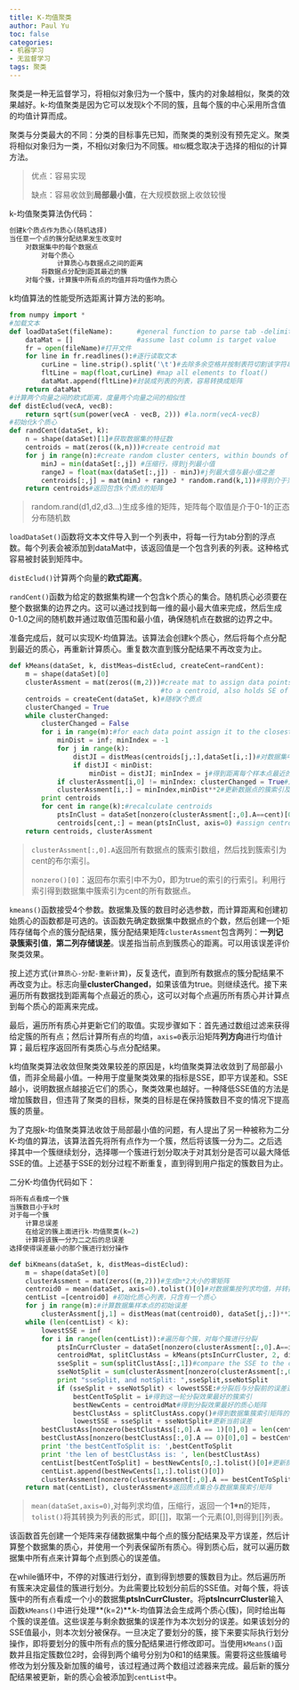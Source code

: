 ```yaml
---
title: K-均值聚类
author: Paul Yu
toc: false
categories: 
- 机器学习
- 无监督学习
tags: 聚类
---
```


聚类是一种无监督学习，将相似对象归为一个簇中，簇内的对象越相似，聚类的效果越好。k-均值聚类是因为它可以发现k个不同的簇，且每个簇的中心采用所含值的均值计算而成。

聚类与分类最大的不同：分类的目标事先已知，而聚类的类别没有预先定义。聚类将相似对象归为一类，不相似对象归为不同簇。`相似`概念取决于选择的相似的计算方法。

>   优点：容易实现
>
>   缺点：容易收敛到**局部最小值**，在大规模数据上收敛较慢

k-均值聚类算法伪代码：

```python
创建k个质点作为质心(随机选择)
当任意一个点的簇分配结果发生改变时
	对数据集中的每个数据点
    	对每个质心
        	计算质心与数据点之间的距离
        将数据点分配到距其最近的簇
    对每个簇，计算簇中所有点的均值并将均值作为质心
```

k均值算法的性能受所选距离计算方法的影响。

```python
from numpy import *
#加载文本
def loadDataSet(fileName):      #general function to parse tab -delimited floats
    dataMat = []                #assume last column is target value
    fr = open(fileName)#打开文件
    for line in fr.readlines():#逐行读取文本
        curLine = line.strip().split('\t')#去除多余空格并按制表符切割该字符串返回字符串列表
        fltLine = map(float,curLine) #map all elements to float()
        dataMat.append(fltLine)#封装成列表的列表，容易转换成矩阵
    return dataMat
#计算两个向量之间的欧式距离，度量两个向量之间的相似性
def distEclud(vecA, vecB):
    return sqrt(sum(power(vecA - vecB, 2))) #la.norm(vecA-vecB)
#初始化k个质心
def randCent(dataSet, k):
    n = shape(dataSet)[1]#获取数据集的特征数
    centroids = mat(zeros((k,n)))#create centroid mat
    for j in range(n):#create random cluster centers, within bounds of each dimension
        minJ = min(dataSet[:,j]) #压缩行，得到j列最小值
        rangeJ = float(max(dataSet[:,j]) - minJ)#j列最大值与最小值之差
        centroids[:,j] = mat(minJ + rangeJ * random.rand(k,1))#得到介于范围的随机取值，注意广播机制，返回k*1的矩阵
    return centroids#返回包含k个质点的矩阵
```

>   random.rand(d1,d2,d3...)生成多维的矩阵，矩阵每个取值是介于0-1的正态分布随机数

`loadDataSet()`函数将文本文件导入到一个列表中，将每一行为tab分割的浮点数。每个列表会被添加到dataMat中，该返回值是一个包含列表的列表。这种格式容易被封装到矩阵中。

`distEclud()`计算两个向量的**欧式距离**。

`randCent()`函数为给定的数据集构建一个包含k个质心的集合。随机质心必须要在整个数据集的边界之内。这可以通过找到每一维的最小最大值来完成，然后生成0-1.0之间的随机数并通过取值范围和最小值，确保随机点在数据的边界之中。

准备完成后，就可以实现K-均值算法。该算法会创建k个质心，然后将每个点分配到最近的质心，再重新计算质心。重复数次直到簇分配结果不再改变为止。

```python
def kMeans(dataSet, k, distMeas=distEclud, createCent=randCent):
    m = shape(dataSet)[0]
    clusterAssment = mat(zeros((m,2)))#create mat to assign data points 
                                      #to a centroid, also holds SE of each point
    centroids = createCent(dataSet, k)#随机K个质点
    clusterChanged = True
    while clusterChanged:
        clusterChanged = False
        for i in range(m):#for each data point assign it to the closest centroid
            minDist = inf; minIndex = -1
            for j in range(k):
                distJI = distMeas(centroids[j,:],dataSet[i,:])#对数据集中每个点与每个质点的距离进行比较
                if distJI < minDist:
                    minDist = distJI; minIndex = j#得到距离每个样本点最近的质点
            if clusterAssment[i,0] != minIndex: clusterChanged = True#对质点比较结束后判断该样本点的簇索引是否发生改变
            clusterAssment[i,:] = minIndex,minDist**2#更新数据点的簇索引及误差
        print centroids
        for cent in range(k):#recalculate centroids
            ptsInClust = dataSet[nonzero(clusterAssment[:,0].A==cent)[0]]#get all the point in this cluster
            centroids[cent,:] = mean(ptsInClust, axis=0) #assign centroid to mean 
    return centroids, clusterAssment
```

>   `clusterAssment[:,0].A`返回所有数据点的簇索引数组，然后找到簇索引为cent的布尔索引。
>
>   `nonzero()[0]`：返回布尔索引中不为0，即为true的索引的行索引。利用行索引得到数据集中簇索引为cent的所有数据点。

`kmeans()`函数接受4个参数。数据集及簇的数目时必选参数，而计算距离和创建初始质心的函数都是可选的。该函数先确定数据集中数据点的个数，然后创建一个矩阵存储每个点的簇分配结果，簇分配结果矩阵`clusterAssment`包含两列：**一列记录簇索引值**，**第二列存储误差**。误差指当前点到簇质心的距离。可以用该误差评价聚类效果。

按上述方式(`计算质心-分配-重新计算`)，反复迭代，直到所有数据点的簇分配结果不再改变为止。标志向量**clusterChanged**，如果该值为true。则继续迭代。接下来遍历所有数据找到距离每个点最近的质心，这可以对每个点遍历所有质心并计算点到每个质心的距离来完成。

最后，遍历所有质心并更新它们的取值。实现步骤如下：首先通过数组过滤来获得给定簇的所有点；然后计算所有点的均值，`axis=0`表示沿矩阵**列方向**进行均值计算；最后程序返回所有类质心与点分配结果。

k均值聚类算法收敛但聚类效果较差的原因是，k均值聚类算法收敛到了局部最小值，而非全局最小值。一种用于度量聚类效果的指标是SSE，即平方误差和。SSE越小，说明数据点越接近它们的质心，聚类效果也越好。一种降低SSE值的方法是增加簇数目，但违背了聚类的目标，聚类的目标是在保持簇数目不变的情况下提高簇的质量。

为了克服k-均值聚类算法收敛于局部最小值的问题，有人提出了另一种被称为二分K-均值的算法，该算法首先将所有点作为一个簇，然后将该簇一分为二。之后选择其中一个簇继续划分，选择哪一个簇进行划分取决于对其划分是否可以最大降低SSE的值。上述基于SSE的划分过程不断重复，直到得到用户指定的簇数目为止。

二分K-均值伪代码如下：

```python
将所有点看成一个簇
当簇数目小于k时
对于每一个簇
	计算总误差
    在给定的簇上面进行k-均值聚类(k=2)
    计算将该簇一分为二之后的总误差
选择使得误差最小的那个簇进行划分操作
```

```python
def biKmeans(dataSet, k, distMeas=distEclud):
    m = shape(dataSet)[0]
    clusterAssment = mat(zeros((m,2)))#生成m*2大小的零矩阵
    centroid0 = mean(dataSet, axis=0).tolist()[0]#对数据集按列求均值，并转换成列表
    centList =[centroid0] #初始化质心列表，只含有一个质心
    for j in range(m):#计算数据集样本点的初始误差
        clusterAssment[j,1] = distMeas(mat(centroid0), dataSet[j,:])**2
    while (len(centList) < k):
        lowestSSE = inf
        for i in range(len(centList)):#遍历每个簇，对每个簇进行分裂
            ptsInCurrCluster = dataSet[nonzero(clusterAssment[:,0].A==i)[0],:]#get the data points currently in cluster i
            centroidMat, splitClustAss = kMeans(ptsInCurrCluster, 2, distMeas)#返回质心矩阵与数据集簇索引矩阵
            sseSplit = sum(splitClustAss[:,1])#compare the SSE to the currrent minimum
            sseNotSplit = sum(clusterAssment[nonzero(clusterAssment[:,0].A!=i)[0],1])#
            print "sseSplit, and notSplit: ",sseSplit,sseNotSplit
            if (sseSplit + sseNotSplit) < lowestSSE:#分裂后与分裂前的误差进行比较
                bestCentToSplit = i#得到这一轮分裂效果最好的簇索引
                bestNewCents = centroidMat#得到分裂效果最好的质心矩阵
                bestClustAss = splitClustAss.copy()#得到数据集簇索引矩阵的副本
                lowestSSE = sseSplit + sseNotSplit#更新当前误差
        bestClustAss[nonzero(bestClustAss[:,0].A == 1)[0],0] = len(centList) #更新分裂后数据集的簇索引
        bestClustAss[nonzero(bestClustAss[:,0].A == 0)[0],0] = bestCentToSplit
        print 'the bestCentToSplit is: ',bestCentToSplit
        print 'the len of bestClustAss is: ', len(bestClustAss)
        centList[bestCentToSplit] = bestNewCents[0,:].tolist()[0]#更新质点矩阵 
        centList.append(bestNewCents[1,:].tolist()[0])
        clusterAssment[nonzero(clusterAssment[:,0].A == bestCentToSplit)[0],:]= bestClustAss#重新计算误差
    return mat(centList), clusterAssment#返回质点集合与数据集簇索引矩阵
```

>   `mean(dataSet,axis=0)`,对每列求均值，压缩行，返回一个**1*n**的矩阵，`tolist()`将其转换为列表的形式，即[[]]，取第一个元素[0],则得到[]列表。

该函数首先创建一个矩阵来存储数据集中每个点的簇分配结果及平方误差，然后计算整个数据集的质心，并使用一个列表保留所有质心。得到质心后，就可以遍历数据集中所有点来计算每个点到质心的误差值。

在while循环中，不停的对簇进行划分，直到得到想要的簇数目为止。然后遍历所有簇来决定最佳的簇进行划分。为此需要比较划分前后的SSE值。对每个簇，将该簇中的所有点看成一个小的数据集**ptsInCurrCluster**。将**ptsIncurrCluster**输入函数`kMeans()`中进行处理**(k=2)**.k-均值算法会生成两个质心(簇)，同时给出每个簇的误差值。这些误差与剩余数据集的误差作为本次划分的误差。如果该划分的SSE值最小，则本次划分被保存。一旦决定了要划分的簇，接下来要实际执行划分操作，即将要划分的簇中所有点的簇分配结果进行修改即可。当使用`kMeans()`函数并且指定簇数位2时，会得到两个编号分别为0和1的结果簇。需要将这些簇编号修改为划分簇及新加簇的编号，该过程通过两个数组过滤器来完成。最后新的簇分配结果被更新，新的质心会被添加到`centList`中。